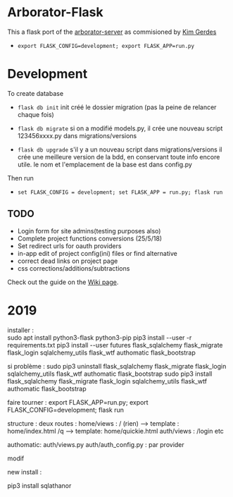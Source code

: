 # Arborator-Flask
This a flask port of the [arborator-server](https://github.com/Arborator/arborator-server) as commisioned by [Kim Gerdes](https://github.com/kimgerdes)

* `export FLASK_CONFIG=development; export FLASK_APP=run.py`

# Development
To create database
* `flask db init`
init créé le dossier migration (pas la peine de relancer chaque fois)

* `flask db migrate`
si on a modifié models.py, il crée une nouveau script 123456xxxx.py dans migrations/versions

* `flask db upgrade`
s'il y a un nouveau script dans migrations/versions il crée une meilleure version de la bdd, en conservant toute info encore utile.
le nom et l'emplacement de la base est dans config.py


Then run

* `set FLASK_CONFIG = development; set FLASK_APP = run.py; flask run`



## TODO
* Login form for site admins(testing purposes also)
* Complete project functions conversions (25/5/18)
* Set redirect urls for oauth providers
* in-app edit of project config(ini) files or find alternative
* correct dead links on project page
* css corrections/additions/subtractions 


Check out the guide on the [Wiki page](https://github.com/Arborator/arborator-server/wiki).

# 2019
installer :  
	sudo apt install python3-flask python3-pip
	pip3 install --user -r requirements.txt 
	pip3 install --user  futures flask_sqlalchemy flask_migrate flask_login sqlalchemy_utils flask_wtf authomatic flask_bootstrap


si problème : 
	sudo pip3 uninstall flask_sqlalchemy flask_migrate flask_login sqlalchemy_utils flask_wtf authomatic flask_bootstrap
	sudo pip3 install flask_sqlalchemy flask_migrate flask_login sqlalchemy_utils flask_wtf authomatic flask_bootstrap
	
faire tourner :
	export FLASK_APP=run.py; export FLASK_CONFIG=development; flask run
	
	
structure : 
	deux routes : 
	home/views : 
			/ (rien) --> template : home/index.html
			/q --> template: home/quickie.html
	auth/views : /login etc
	
authomatic:
	auth/views.py
	auth/auth_config.py : par provider 
	

modif
	

new install :

pip3 install sqlathanor